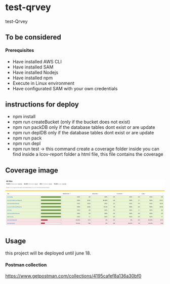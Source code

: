 # test-qrvey
test-Qrvey

## To be considered
#### Prerequisites

- Have installed AWS CLI
- Have installed SAM
- Have installed Nodejs
- Have installed npm
- Execute in Linux environment
- Have configurated SAM with your own credentials
## instructions for deploy

- npm install
- npm run createBucket (only if the bucket does not exist)
- npm run packDB only if the database tables dont exist or are update
- npm run deplDB only if the database tables dont exist or are update
- npm run pack
- npm run depl
- npm run test -> this command create a coverage folder inside you can find inside a Icov-report folder a html file, this file contains the coverage

## Coverage image

![Coverage](https://github.com/jhernandezm-dreamcode/test-qrvey/blob/97ff24af9a950034e87362e8826ee71c240d2c24/coverageImage.png)

## Usage
this project will be deployed until june 18.

#### Postman collection

https://www.getpostman.com/collections/4195cafef8a136a30bf0
